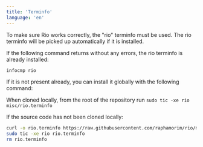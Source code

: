 ```yaml
---
title: 'Terminfo'
language: 'en'
---
```


To make sure Rio works correctly, the "rio" terminfo must be used. The rio terminfo will be picked up automatically if it is installed.

If the following command returns without any errors, the rio terminfo is already installed:

```sh
infocmp rio
```

If it is not present already, you can install it globally with the following command:

When cloned locally, from the root of the repository run `sudo tic -xe rio misc/rio.terminfo`

If the source code has not been cloned locally:

```sh
curl -o rio.terminfo https://raw.githubusercontent.com/raphamorim/rio/main/misc/rio.terminfo
sudo tic -xe rio rio.terminfo
rm rio.terminfo
```
